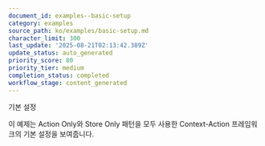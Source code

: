 ```yaml
---
document_id: examples--basic-setup
category: examples
source_path: ko/examples/basic-setup.md
character_limit: 300
last_update: '2025-08-21T02:13:42.389Z'
update_status: auto_generated
priority_score: 80
priority_tier: medium
completion_status: completed
workflow_stage: content_generated
---
```

기본 설정

이 예제는 Action Only와 Store Only 패턴을 모두 사용한 Context-Action 프레임워크의 기본 설정을 보여줍니다.

